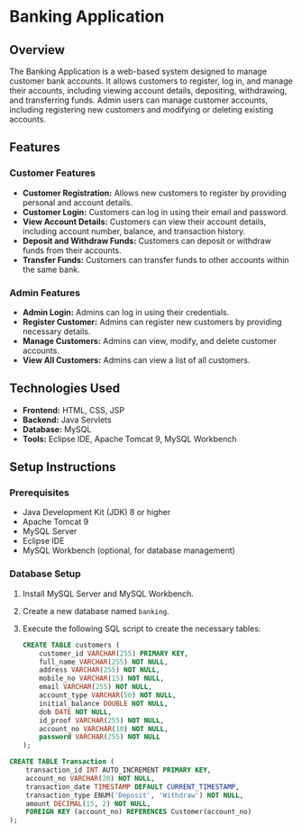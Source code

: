 # Banking Application

## Overview

The Banking Application is a web-based system designed to manage customer bank accounts. It allows customers to register, log in, and manage their accounts, including viewing account details, depositing, withdrawing, and transferring funds. Admin users can manage customer accounts, including registering new customers and modifying or deleting existing accounts.

## Features

### Customer Features
- **Customer Registration:** Allows new customers to register by providing personal and account details.
- **Customer Login:** Customers can log in using their email and password.
- **View Account Details:** Customers can view their account details, including account number, balance, and transaction history.
- **Deposit and Withdraw Funds:** Customers can deposit or withdraw funds from their accounts.
- **Transfer Funds:** Customers can transfer funds to other accounts within the same bank.

### Admin Features
- **Admin Login:** Admins can log in using their credentials.
- **Register Customer:** Admins can register new customers by providing necessary details.
- **Manage Customers:** Admins can view, modify, and delete customer accounts.
- **View All Customers:** Admins can view a list of all customers.

## Technologies Used

- **Frontend:** HTML, CSS, JSP
- **Backend:** Java Servlets
- **Database:** MySQL
- **Tools:** Eclipse IDE, Apache Tomcat 9, MySQL Workbench

## Setup Instructions

### Prerequisites
- Java Development Kit (JDK) 8 or higher
- Apache Tomcat 9
- MySQL Server
- Eclipse IDE
- MySQL Workbench (optional, for database management)

### Database Setup
1. Install MySQL Server and MySQL Workbench.
2. Create a new database named `banking`.
3. Execute the following SQL script to create the necessary tables:

   ```sql
   CREATE TABLE customers (
       customer_id VARCHAR(255) PRIMARY KEY,
       full_name VARCHAR(255) NOT NULL,
       address VARCHAR(255) NOT NULL,
       mobile_no VARCHAR(15) NOT NULL,
       email VARCHAR(255) NOT NULL,
       account_type VARCHAR(50) NOT NULL,
       initial_balance DOUBLE NOT NULL,
       dob DATE NOT NULL,
       id_proof VARCHAR(255) NOT NULL,
       account_no VARCHAR(10) NOT NULL,
       password VARCHAR(255) NOT NULL
   );

```sql
CREATE TABLE Transaction (
    transaction_id INT AUTO_INCREMENT PRIMARY KEY,
    account_no VARCHAR(20) NOT NULL,
    transaction_date TIMESTAMP DEFAULT CURRENT_TIMESTAMP,
    transaction_type ENUM('Deposit', 'Withdraw') NOT NULL,
    amount DECIMAL(15, 2) NOT NULL,
    FOREIGN KEY (account_no) REFERENCES Customer(account_no)
);
